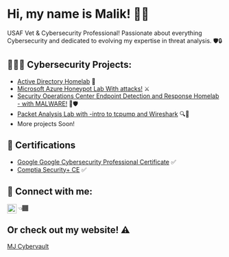 <h1>Hi, my name is Malik! 👋🏾 </h1>

USAF Vet & Cybersecurity Professional! Passionate about everything Cybersecurity and dedicated to evolving my expertise in threat analysis. 🛡️🔒
  

<h2> 👨🏾‍💻 Cybersecurity Projects:</h2>
  
  - [Active Directory Homelab](https://github.com/Malikj10/Active-Directory-Home-Lab-Project) 💼
  - [Microsoft Azure Honeypot Lab With attacks!](https://github.com/Malikj10/Microsoft-Azure-Project/tree/main) ⚔️
  - [Security Operations Center Endpoint Detection and Response Homelab - with MALWARE!](https://github.com/Malikj10/SOC-EDR-homelab) 🦠🛡️
  - [Packet Analysis Lab with -intro to tcpump and Wireshark](https://github.com/Malikj10/Packet-Analysis-Lab) 🔍👀
  - More projects Soon!
    
<h2>📃 Certifications </h2>

- [Google Google Cybersecurity Professional Certificate](https://coursera.org/share/bab6156cd3f9d56f58bcd65b1b30322a) ✅
- [Comptia Security+ CE](https://acrobat.adobe.com/id/urn:aaid:sc:us:474c868a-e683-41cd-9063-3f6cd396533b) ✅

<h2> 🤳 Connect with me:</h2>

 [<img align="left" alt="Malik Johnson | LinkedIn" width="22px" src="https://cdn.jsdelivr.net/npm/simple-icons@v3/icons/linkedin.svg" />][linkedin] 👈🏾


[linkedin]: https://www.linkedin.com/in/malik-johnson-6460a5225 

<h2> Or check out my website! ⚠️ </h2>

[MJ Cybervault](https://mjcybervault.tech)
